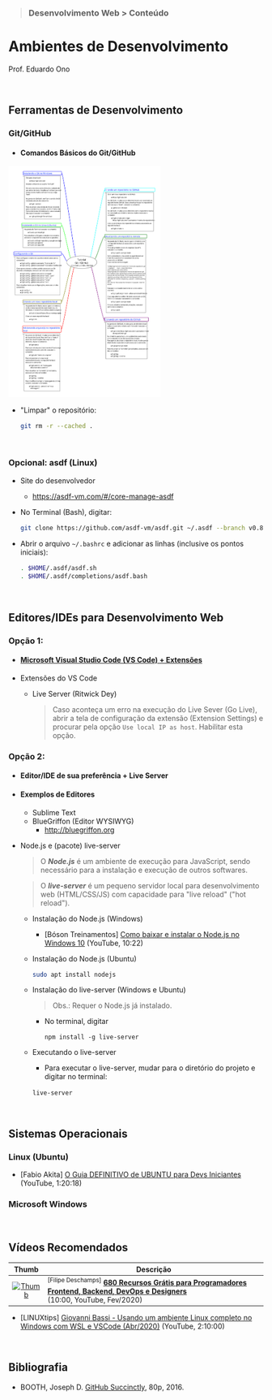 > ### Desenvolvimento Web > Conteúdo

# Ambientes de Desenvolvimento

Prof. Eduardo Ono

<br>

## Ferramentas de Desenvolvimento

### Git/GitHub

* #### Comandos Básicos do Git/GitHub

[<img src="../../mapas-mentais/git-github.svg" width="300">](../../mapas-mentais/git-github.svg)

* "Limpar" o repositório:

  ```sh
  git rm -r --cached .
  ```

<br>

### Opcional: asdf (Linux)

* Site do desenvolvedor

  * https://asdf-vm.com/#/core-manage-asdf

* No Terminal (Bash), digitar:

  ```bash
  git clone https://github.com/asdf-vm/asdf.git ~/.asdf --branch v0.8.0
  ```

* Abrir o arquivo `~/.bashrc` e adicionar as linhas (inclusive os pontos iniciais):

  ```bash
  . $HOME/.asdf/asdf.sh
  . $HOME/.asdf/completions/asdf.bash
  ```

<br>

## Editores/IDEs para Desenvolvimento Web

### Opção 1:

* #### [Microsoft Visual Studio Code (VS Code) + Extensões](./vscode/)

* Extensões do VS Code

  * Live Server (Ritwick Dey)

    > Caso aconteça um erro na execução do Live Sever (Go Live), abrir a tela de configuração da extensão (Extension Settings) e procurar pela opção `Use local IP as host`. Habilitar esta opção.

### Opção 2:

* #### Editor/IDE de sua preferência + Live Server

* #### Exemplos de Editores

   * Sublime Text
   * BlueGriffon (Editor WYSIWYG)
     * http://bluegriffon.org

* Node.js e (pacote) live-server

  > O ___Node.js___ é um ambiente de execução para JavaScript, sendo necessário para a instalação e execução de outros softwares.<br>

  > O ___live-server___ é um pequeno servidor local para desenvolvimento web (HTML/CSS/JS) com capacidade para "live reload" ("hot reload").

  * Instalação do Node.js (Windows)

    * [Bóson Treinamentos] [Como baixar e instalar o Node.js no Windows 10](https://youtu.be/Wras1X6rBrc) (YouTube, 10:22)

  * Instalação do Node.js (Ubuntu)

    ```bash
    sudo apt install nodejs
    ```

  * Instalação do live-server (Windows e Ubuntu)

    > Obs.: Requer o Node.js já instalado.

    * No terminal, digitar

      ```
      npm install -g live-server
      ```

  * Executando o live-server

    * Para executar o live-server, mudar para o diretório do projeto e digitar no terminal:

    `live-server`

<br>

## Sistemas Operacionais

### Linux (Ubuntu)

* [Fabio Akita] [O Guia DEFINITIVO de UBUNTU para Devs Iniciantes](https://youtu.be/epiyExCyb2s) (YouTube, 1:20:18)

### Microsoft Windows

<br>

## Vídeos Recomendados

| Thumb | Descrição |
| :-: | --- |
| [![Thumb](https://img.youtube.com/vi/tpaSZ8x21PI/default.jpg)](https://www.youtube.com/watch?v=tpaSZ8x21PI "680 Recursos Grátis para Programadores Frontend, Backend, DevOps e Designers") | <sup>[Filipe Deschamps]</sup> [__680 Recursos Grátis para Programadores Frontend, Backend, DevOps e Designers__](https://www.youtube.com/watch?v=tpaSZ8x21PI) <br> (10:00, YouTube, Fev/2020)

* [LINUXtips] [Giovanni Bassi - Usando um ambiente Linux completo no Windows com WSL e VSCode (Abr/2020)](https://www.youtube.com/watch?v=_Uqf5_kN6Rw) (YouTube, 2:10:00)

<br>

## Bibliografia

* BOOTH, Joseph D. [GitHub Succinctly](https://www.syncfusion.com/ebooks/github_succinctly), 80p, 2016.

<br>
